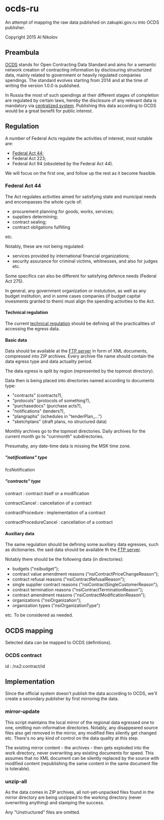 # ocds-ru
An attempt of mapping the raw data published on zakupki.gov.ru into OCDS 
publisher.

Copyright 2015 Al Nikolov

## Preambula
[OCDS](http://standard.open-contracting.org/) stands for Open Contracting 
Data Standard and aims for a semantic network creation of contracting 
information by disclosuring structurized data, mainly related to government or
heavily regulated companies spendings. The standard evolves starting from 2014 
and at the time of writing the version 1.0.0 is published.

In Russia the most of such spendings at their different stages of completion 
are regulated by certain laws, hereby the disclosure of any relevant data is 
mandatory via [centralized system](http://zakupki.gov.ru/). Publishing this 
data according to OCDS would be a great benefit for public interest.

## Regulation
A number of Federal Acts regulate the activities of interest, most notable are:

* [Federal Act 44](http://www.rg.ru/2013/04/12/goszakupki-dok.html);
* Federal Act 223;
* Federal Act 94 (obsoleted by the Federal Act 44).

We will focus on the first one, and follow up the rest as it become feasible.

### Federal Act 44
The Act regulates activities aimed for satisfying state and municipal needs and 
encompasses the whole cycle of:

* procurement planning for goods, works, services;
* suppliers determining;
* contract sealing;
* contract obligations fulfilling

etc.

Notably, these are not being regulated:

* services provided by international financial organizations;
* security assurance for criminal victims, whitnesses, and also for judges etc.

Some specifics can also be different for satisfying defence needs (Federal Act 
275).

In general, any government organization or instutution, as well as any budget
institution, and in some cases companies (if budget capital invesments 
granted to them) must align the spending activities to the Act.

#### Technical regulation

The current
[technical regulation](http://zakupki.gov.ru/epz/main/public/download/downloadDocument.html?id=3228) 
should be defining all the practicalities of accessing the egress data.

#### Basic data
Data should be available at the 
[FTP server](ftp://free:free@ftp.zakupki.gov.ru/fcs_regions/) in form of XML 
documents, compressed into ZIP archives. 
Every archive file name should 
contain the data egress type and data actuality period. 

The data egress is split by region (represented by the topmost directory).

Data then is being 
placed into directories named according to documents type:

* "contracts" (contracts?),
* "protocols" (protocols of something?),
* "purchasedocs" (purchase acts?),
* "notifications" (tenders?),
* "plangraphs" (schedules in "tenderPlan_...")
* "sketchplans" (draft plans, no structured data)

Monthly archives go to the topmost directories. Daily archives for the current
month go to "currmonth" subdirectories.

Presumaby, any date-time data is missing the MSK time zone.

##### "notifications" type
fcsNotification

##### "contracts" type
contract
: contract itself or a modification

contractCancel
: cancellation of a contract

contractProcedure
: implementation of a contract

contractProcedureCancel
: cancellation of a contract

#### Auxiliary data
The same regulation should be defining some auxiliary data 
egresses, such as dictionaries. the said data should be available th the
[FTP server](ftp://free:free@ftp.zakupki.gov.ru/fcs_nsi/).

Notably there should be the following data (in directories):

* budgets ("nsibudget");
* contract value amendment reasons ("nsiContractPriceChangeReason");
* contract refusal reasons ("nsiContractRefusalReason");
* single supplier contract reasons ("nsiContractSingleCustomerReason");
* contract termination reasons ("nsiContractTerminationReason");
* contract amendment reasons ("nsiContractModificationReason");
* organizations ("nsiOrganization");
* organization types ("nsiOrganizationType")

etc. To be considered as needed.

## OCDS mapping
Selected data can be mapped to OCDS (definitions).

### OCDS contract
id
: /ns2:contract/id

## Implementation
Since the official system doesn't publish the data according to OCDS,
we'll create a secondary publisher by first mirroring the data.

### mirror-update
This script maintains the local mirror of the regional data egressed one to one,
omitting non-informative directories. Notably, any disappeared source files
also get removed in the mirror, any modified files silently get changed etc.
There's no any kind of control on the data quality at this step.

The existing mirror content - the archives - then gets exploded into the work 
directory, never overwriting any existing documents for speed. This assumes that
no XML document can be silently replaced by the source with modified 
content (republishing the same content in the same document file is tolerable).


### unzip-all
As the data comes in ZIP archives, all not-yet-unpacked files found in the 
mirror directory are being unzipped to the working directory (never 
overwriting anything) and stamping the success.

Any "Unstructured" files are omitted.


